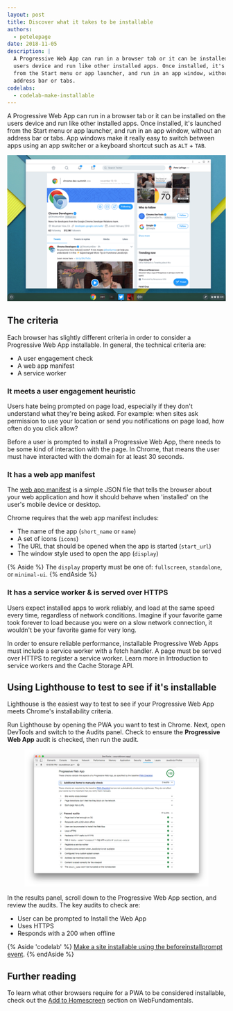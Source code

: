 ```yaml
---
layout: post
title: Discover what it takes to be installable
authors:
  - petelepage
date: 2018-11-05
description: |
  A Progressive Web App can run in a browser tab or it can be installed on the
  users device and run like other installed apps. Once installed, it's launched
  from the Start menu or app launcher, and run in an app window, without an
  address bar or tabs.
codelabs:
  - codelab-make-installable
---
```


A Progressive Web App can run in a browser tab or it can be installed on the
users device and run like other installed apps. Once installed, it's launched
from the Start menu or app launcher, and run in an app window, without an
address bar or tabs. App windows make it really easy to switch between apps
using an app switcher or a keyboard shortcut such as `ALT` + `TAB`.

![Twitter as a Progressive Web App running on Chrome OS.](./hero.png)

## The criteria

Each browser has slightly different criteria in order to consider a Progressive
Web App installable. In general, the technical criteria are:

+  A user engagement check
+  A web app manifest
+  A service worker

### It meets a user engagement heuristic

Users hate being prompted on page load, especially if they don't understand what
they're being asked. For example: when sites ask permission to use your location
or send you notifications on page load, how often do you click allow?

Before a user is prompted to install a Progressive Web App, there needs to be
some kind of interaction with the page. In Chrome, that means the user must have
interacted with the domain for at least 30 seconds.

### It has a web app manifest

The [web app manifest](https://developer.mozilla.org/en-US/docs/Web/Manifest) is
a simple JSON file that tells the browser about your web application and how it
should behave when 'installed' on the user's mobile device or desktop.

Chrome requires that the web app manifest includes:

+  The name of the app (`short_name` or `name`)
+  A set of icons (`icons`)
+  The URL that should be opened when the app is started (`start_url`)
+  The window style used to open the app (`display`)

{% Aside %}
The `display` property must be one of: `fullscreen`, `standalone`, or
`minimal-ui`.
{% endAside %}

### It has a service worker & is served over HTTPS

Users expect installed apps to work reliably, and load at the same speed every
time, regardless of network conditions. Imagine if your favorite game took
forever to load because you were on a slow network connection, it wouldn't be
your favorite game for very long.

In order to ensure reliable performance, installable Progressive Web Apps must
include a service worker with a fetch handler. A page must be served over HTTPS
to register a service worker. Learn more in Introduction to service workers and
the Cache Storage API.

## Using Lighthouse to test to see if it's installable

Lighthouse is the easiest way to test to see if your Progressive Web App meets
Chrome's installability criteria.

Run Lighthouse by opening the PWA you want to test in Chrome. Next, open
DevTools and switch to the Audits panel. Check to ensure the **Progressive Web
App** audit is checked, then run the audit.

<figure class="w-figure">
  <img class="w-screenshot w-screenshot--filled" src="./lighthouse.png" alt="">
</figure>

In the results panel, scroll down to the Progressive Web App section, and review
the audits. The key audits to check are:

+  User can be prompted to Install the Web App
+  Uses HTTPS
+  Responds with a 200 when offline

{% Aside 'codelab' %}
[Make a site installable using the beforeinstallprompt event](/codelab-make-installable).
{% endAside %}

## Further reading

To learn what other browsers require for a PWA to be considered installable,
check out the [Add to
Homescreen](https://developers.google.com/web/fundamentals/app-install-banners/)
section on WebFundamentals.
